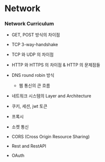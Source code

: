 # Network

### Network Curriculum
- GET, POST 방식의 차이점
- TCP 3-way-handshake
- TCP 와 UDP 의 차이점
- HTTP 와 HTTPS 의 차이점 & HTTP 의 문제점들

- DNS round robin 방식
	- 웹 통신의 큰 흐름
- 네트워크 시스템의 Layer and Architecture
- 쿠키, 세션, jwt 토큰
- 프록시

- 소켓 통신
- CORS (Cross Origin Resource Sharing)
- Rest and RestAPI
- OAuth